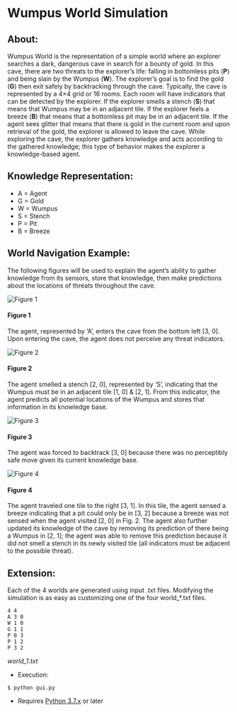 # Wumpus World Simulation

## About:

Wumpus World is the representation of a simple world where an explorer searches a dark,
dangerous cave in search for a bounty of gold. In this cave, there are two threats to the explorer’s life:
falling in bottomless pits (**P**) and being slain by the Wumpus (**W**). The explorer’s goal is to find the gold (**G**) then exit safely by backtracking through the cave. Typically, the cave is represented by a 4×4 grid or 16
rooms. Each room will have indicators that can be detected by the explorer. If the explorer smells a
stench (**S**) that means that Wumpus may be in an adjacent tile. If the explorer feels a breeze (**B**) that means that a bottomless pit may be in an adjacent tile. If the agent sees glitter that means that there is gold in the
current room and upon retrieval of the gold, the explorer is allowed to leave the cave. While exploring
the cave, the explorer gathers knowledge and acts according to the gathered knowledge; this type of
behavior makes the explorer a knowledge-based agent.

## Knowledge Representation:
- A = Agent
- G = Gold
- W = Wumpus
- S = Stench
- P = Pit
- B = Breeze

## World Navigation Example:

The following figures will be used to explain the agent’s ability to gather knowledge from its
sensors, store that knowledge, then make predictions about the locations of threats throughout the cave.

![Figure 1](https://github.com/alexander-bachmann/wumpus-world/blob/master/README_images/figure_1.png?raw=true)
#### Figure 1
The agent, represented by ‘A’, enters the cave from the bottom left [3, 0]. Upon entering the cave, the agent does not perceive any threat indicators.

![Figure 2](https://github.com/alexander-bachmann/wumpus-world/blob/master/README_images/figure_2.png?raw=true)
#### Figure 2
The agent smelled a stench [2, 0], represented by ‘S’, indicating that the Wumpus must be in an adjacent tile [1, 0] & [2, 1]. From this indicator, the agent predicts all potential locations of the Wumpus and stores that information in its knowledge base.

![Figure 3](https://github.com/alexander-bachmann/wumpus-world/blob/master/README_images/figure_3.png?raw=true)
#### Figure 3
The agent was forced to backtrack [3, 0] because there was no perceptibly safe move given its current knowledge base.

![Figure 4](https://github.com/alexander-bachmann/wumpus-world/blob/master/README_images/figure_4.png?raw=true)
#### Figure 4
The agent traveled one tile to the right [3, 1]. In this tile, the agent sensed a breeze indicating that a pit could only be in [3, 2] because a breeze was not sensed when the agent visited [2, 0] in Fig. 2. The agent also further updated its knowledge of the cave by removing its prediction of there being a Wumpus in [2, 1]; the agent was able to remove this prediction because it did not smell a stench in its newly visited tile (all indicators must be adjacent to the possible threat).


## Extension:

Each of the 4 worlds are generated using input .txt files. Modifying the simulation is as easy as customizing one of the four world_*.txt files.

```
4 4
A 3 0
W 1 0
G 1 1
P 0 3
P 1 2
P 3 2
```
*world_1.txt*


- Execution:
```
$ python gui.py
```
- Requires [Python 3.7.x](https://www.python.org/downloads/release/python-376/) or later
